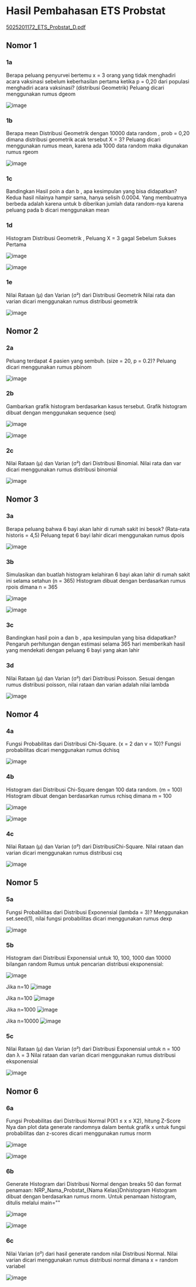 # Hasil Pembahasan ETS Probstat
[5025201172_ETS_Probstat_D.pdf](https://github.com/amandaslwa/5025201172-ETS-Probstat-D/files/8458623/5025201172_ETS_Probstat_D.pdf)

## Nomor 1
### 1a
Berapa peluang penyurvei bertemu x = 3 orang yang tidak menghadiri acara vaksinasi sebelum keberhasilan pertama ketika p = 0,20 dari populasi menghadiri acara vaksinasi? (distribusi Geometrik)
Peluang dicari menggunakan rumus dgeom

![image](https://user-images.githubusercontent.com/90702710/162609990-d75998c4-6e16-4990-84df-627cdbf012f2.png)

### 1b
Berapa mean Distribusi Geometrik dengan 10000 data random , prob = 0,20 dimana distribusi geometrik acak tersebut X = 3?
Peluang dicari menggunakan rumus mean, karena ada 1000 data random maka digunakan rumus rgeom

![image](https://user-images.githubusercontent.com/90702710/162610103-e7b13741-2d1c-4803-9082-f737cc1a4b01.png)

### 1c
Bandingkan Hasil poin a dan b , apa kesimpulan yang bisa didapatkan?
Kedua hasil nilainya hampir sama, hanya selisih 0.0004. Yang membuatnya berbeda adalah karena untuk b diberikan jumlah data random-nya karena peluang pada b dicari menggunakan mean

### 1d
Histogram Distribusi Geometrik , Peluang X = 3 gagal Sebelum Sukses Pertama

![image](https://user-images.githubusercontent.com/90702710/162610126-9d2327e6-31c8-4f26-a074-e2718748bd9b.png)

![image](https://user-images.githubusercontent.com/90702710/162610129-3fb75971-8dea-4a1d-9c64-1fbfb895876f.png)

### 1e
Nilai Rataan (μ) dan Varian (σ²) dari Distribusi Geometrik
Nilai rata dan varian dicari menggunakan rumus distribusi geometrik

![image](https://user-images.githubusercontent.com/90702710/162610141-4bf4b1c7-a265-45d6-8cd7-3052a0e4a939.png)

## Nomor 2
### 2a
Peluang terdapat 4 pasien yang sembuh. (size = 20, p = 0.2)?
Peluang dicari menggunakan rumus pbinom

![image](https://user-images.githubusercontent.com/90702710/162610158-f998e7d5-017a-48b7-8af4-da832e9c6fc6.png)

### 2b
Gambarkan grafik histogram berdasarkan kasus tersebut.
Grafik histogram dibuat dengan menggunakan sequence (seq)

![image](https://user-images.githubusercontent.com/90702710/162610223-c0188767-716f-487b-a3a6-cac6cd0e2318.png)

![image](https://user-images.githubusercontent.com/90702710/162610230-f30bb1ff-00b9-472b-98aa-6cbd91a18d5e.png)

### 2c
Nilai Rataan (μ) dan Varian (σ²) dari Distribusi Binomial.
Nilai rata dan var dicari menggunakan rumus distribusi binomial

![image](https://user-images.githubusercontent.com/90702710/162610268-3d18cb1d-67cf-4681-a355-5d7a0ea6b6d4.png)

## Nomor 3
### 3a
Berapa peluang bahwa 6 bayi akan lahir di rumah sakit ini besok? (Rata-rata historis = 4,5)
Peluang tepat 6 bayi lahir dicari menggunakan rumus dpois

![image](https://user-images.githubusercontent.com/90702710/162610320-58acc97a-a0d2-4486-bed5-02207edea361.png)

### 3b
Simulasikan dan buatlah histogram kelahiran 6 bayi akan lahir di rumah sakit ini selama setahun (n = 365)
Histogram dibuat dengan berdasarkan rumus rpois dimana n = 365

![image](https://user-images.githubusercontent.com/90702710/162610349-7f190e45-d915-4ebe-a030-11163eb4ced0.png)

![image](https://user-images.githubusercontent.com/90702710/162610354-6ff3d9de-ab0c-4802-8105-f97362e50e77.png)

### 3c
Bandingkan hasil poin a dan b , apa kesimpulan yang bisa didapatkan?
Pengaruh perhitungan dengan estimasi selama 365 hari memberikah hasil yang mendekati dengan peluang 6 bayi yang akan lahir

### 3d
Nilai Rataan (μ) dan Varian (σ²) dari Distribusi Poisson.
Sesuai dengan rumus distribusi poisson, nilai rataan dan varian adalah nilai lambda

![image](https://user-images.githubusercontent.com/90702710/162610388-2f4ab1ad-5b00-48b9-bc93-9a0de0db2284.png)

## Nomor 4
### 4a
Fungsi Probabilitas dari Distribusi Chi-Square. (x = 2 dan v = 10)?
Fungsi probabilitas dicari menggunakan rumus dchisq

![image](https://user-images.githubusercontent.com/90702710/162610420-03986cf4-63e7-4eb1-a4de-1eb986ddf63e.png)

### 4b
Histogram dari Distribusi Chi-Square dengan 100 data random. (m = 100)
Histogram dibuat dengan berdasarkan rumus rchisq dimana m = 100

![image](https://user-images.githubusercontent.com/90702710/162610443-f619a13a-f558-4d44-b423-68e139daea2f.png)

![image](https://user-images.githubusercontent.com/90702710/162610446-4581be6d-4fe1-4f69-af95-d2a29110864d.png)

### 4c
Nilai Rataan (μ) dan Varian (σ²) dari DistribusiChi-Square.
Nilai rataan dan varian dicari menggunakan rumus distribusi csq

![image](https://user-images.githubusercontent.com/90702710/162610462-2e597a0c-d5aa-4580-8321-efa71a2fae4a.png)

## Nomor 5
### 5a
Fungsi Probabilitas dari Distribusi Exponensial (lambda = 3)?
Menggunakan set.seed(1), nilai fungsi probabilitas dicari menggunakan rumus dexp

![image](https://user-images.githubusercontent.com/90702710/162610493-69d5bae4-0d96-4cab-8497-563a32574b62.png)

### 5b
Histogram dari Distribusi Exponensial untuk 10, 100, 1000 dan 10000 bilangan random 
Rumus untuk pencarian distribusi eksponensial:

![image](https://user-images.githubusercontent.com/90702710/162610521-3da4ed57-b072-479a-b54a-9e59772506a2.png)

Jika n=10
![image](https://user-images.githubusercontent.com/90702710/162610534-da6362d1-e2d6-4540-8263-74f432b7a603.png)

Jika n=100
![image](https://user-images.githubusercontent.com/90702710/162610544-7a6804bd-ecec-46ef-bc6a-9261e3b3572c.png)

Jika n=1000
![image](https://user-images.githubusercontent.com/90702710/162610552-83090473-ca89-4a0e-968f-7d162e4d31cd.png)

Jika n=10000
![image](https://user-images.githubusercontent.com/90702710/162610558-9352e124-3521-4877-83c7-7ba5f44d19fc.png)

### 5c
Nilai Rataan (μ) dan Varian (σ²) dari Distribusi Exponensial untuk n = 100 dan λ = 3
Nilai rataan dan varian dicari menggunakan rumus distribusi eksponensial

![image](https://user-images.githubusercontent.com/90702710/162610646-c40fa9e0-124e-43df-a90f-599f7704b57b.png)

## Nomor 6
### 6a
Fungsi Probabilitas dari Distribusi Normal P(X1 ≤ x ≤ X2), hitung Z-Score Nya dan plot data generate randomnya dalam bentuk grafik
x untuk fungsi probabilitas dan z-scores dicari menggunakan rumus rnorm

![image](https://user-images.githubusercontent.com/90702710/162610672-51e8a936-2801-4441-9d7d-c0d59f208646.png)

![image](https://user-images.githubusercontent.com/90702710/162610700-038d5713-876b-4878-b4b7-a6ddeeae0d79.png)

### 6b
Generate Histogram dari Distribusi Normal dengan breaks 50 dan format penamaan: NRP_Nama_Probstat_{Nama Kelas}Dnhistogram
Histogram dibuat dengan berdasarkan rumus rnorm. Untuk penamaan histogram, ditulis melalui main=""

![image](https://user-images.githubusercontent.com/90702710/162610835-7e3033d9-2e12-4537-8d97-bb1807f843ea.png)

![image](https://user-images.githubusercontent.com/90702710/162610840-7959c98d-4fa0-4a02-9435-8ab9c14be00f.png)

### 6c
Nilai Varian (σ²) dari hasil generate random nilai Distribusi Normal. 
Nilai varian dicari menggunakan rumus distribusi normal dimana x = random variabel

![image](https://user-images.githubusercontent.com/90702710/162610891-94cf5793-5a19-4fee-ac65-76cd65697930.png)
